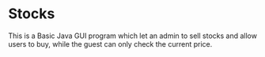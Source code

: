 # Stocks
 This is a Basic Java GUI program which let an admin to sell stocks and allow users to buy, while the guest can only check the current price.
